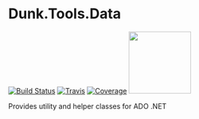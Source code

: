 # Dunk.Tools.Data

[![Build Status](https://dev.azure.com/c1gdoyle/Dunk.Tools.Data/_apis/build/status/c1gdoyle.Dunk.Tools.Data?branchName=main)](https://dev.azure.com/c1gdoyle/Dunk.Tools.Data/_build/latest?definitionId=9&branchName=main)
[![Travis](https://img.shields.io/travis/com/c1gdoyle/Dunk.Tools.Data/main)](https://travis-ci.com/github/c1gdoyle/Dunk.Tools.Data) 
[![Coverage](https://sonarcloud.io/api/project_badges/measure?project=c1gdoyle_Dunk.Tools.Data&metric=coverage)](https://sonarcloud.io/dashboard?id=c1gdoyle_Dunk.Tools.Data) 
<a href="https://sonarcloud.io/dashboard?id=c1gdoyle_Dunk.Tools.Data">	<img src="https://sonarcloud.io/images/project_badges/sonarcloud-white.svg" width="125"></a>


Provides utility and helper classes for ADO .NET
